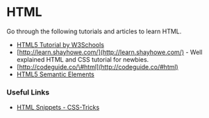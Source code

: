 # HTML

Go through the following tutorials and articles to learn HTML.

* [HTML5 Tutorial by W3Schools](https://www.w3schools.com/html/default.asp)
* [http://learn.shayhowe.com/](http://learn.shayhowe.com/) - Well explained HTML and CSS tutorial for newbies.
* [http://codeguide.co/\#html](http://codeguide.co/#html)
* [HTML5 Semantic Elements](https://www.w3schools.com/html/html5_semantic_elements.asp)

### Useful Links

* [HTML Snippets - CSS-Tricks](https://css-tricks.com/snippets/html/)



